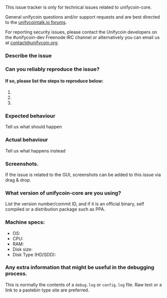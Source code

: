 <!--- Remove sections that do not apply -->

This issue tracker is only for technical issues related to unifycoin-core.

General unifycoin questions and/or support requests and are best directed to the [unifycointalk.io forums](https://unifycointalk.io/).

For reporting security issues, please contact the Unifycoin developers on the #unifycoin-dev Freenode IRC channel or alternatively you can email us at contact@unifycoin.org.

### Describe the issue

### Can you reliably reproduce the issue?
#### If so, please list the steps to reproduce below:
1.
2.
3.

### Expected behaviour
Tell us what should happen

### Actual behaviour
Tell us what happens instead

### Screenshots.
If the issue is related to the GUI, screenshots can be added to this issue via drag & drop.

### What version of unifycoin-core are you using?
List the version number/commit ID, and if it is an official binary, self compiled or a distribution package such as PPA.

### Machine specs:
- OS:
- CPU:
- RAM:
- Disk size:
- Disk Type (HD/SDD):

### Any extra information that might be useful in the debugging process.
This is normally the contents of a `debug.log` or `config.log` file. Raw text or a link to a pastebin type site are preferred.
